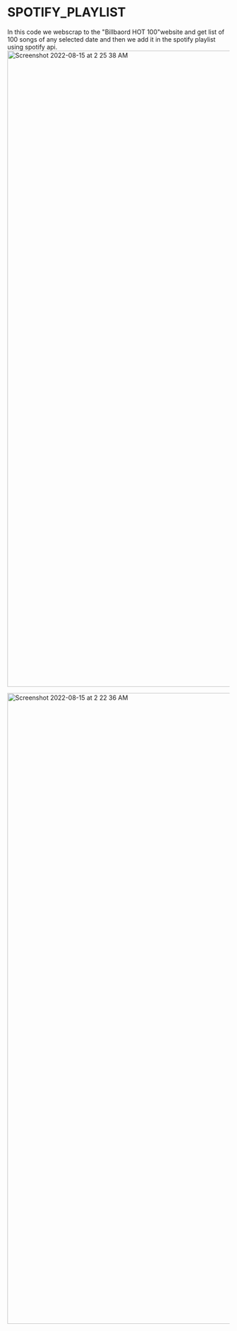 # SPOTIFY_PLAYLIST
In this code we webscrap to the "Billbaord HOT 100"website and get list of 100 songs of any selected date and then we add it in the spotify playlist using spotify api.
<img width="1440" alt="Screenshot 2022-08-15 at 2 25 38 AM" src="https://user-images.githubusercontent.com/54439489/184554605-660b47a2-4c16-4f02-b445-8b855e301bf6.png">

<img width="1428" alt="Screenshot 2022-08-15 at 2 22 36 AM" src="https://user-images.githubusercontent.com/54439489/184554548-92d3a8f4-60a2-4017-a994-29ed878a98a1.png">
